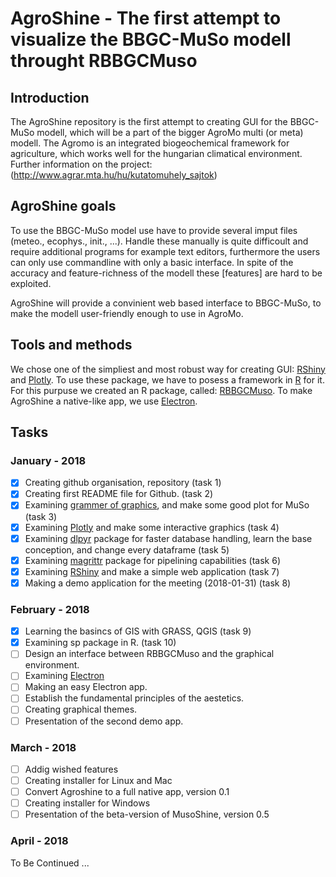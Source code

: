 # AgroShine - The first attempt to visualize the BBGC-MuSo modell throught RBBGCMuso

## Introduction

The AgroShine repository is the first attempt to creating GUI for the BBGC-MuSo modell, which will be a part of the bigger AgroMo multi (or meta) modell. The Agromo is an integrated biogeochemical framework for agriculture, which works well for the hungarian climatical environment. Further information on the project: (http://www.agrar.mta.hu/hu/kutatomuhely_sajtok)

## AgroShine goals

To use the BBGC-MuSo model use have to provide several imput files (meteo., ecophys., init., ...). Handle these manually is quite difficoult and require additional programs for example text editors, furthermore the users can only use commandline with only a basic interface. In spite of the accuracy and feature-richness of the modell these [features] are hard to be exploited.

AgroShine will provide a convinient web based interface to BBGC-MuSo, to make the modell user-friendly enough to use in AgroMo.

## Tools and methods

We chose one of the simpliest and most robust way for creating GUI: [RShiny](https://shiny.rstudio.com/) and [Plotly](https://plot.ly/). To use these package, we have to posess a framework in [R](https://www.r-project.org/) for it. For this purpuse we created an R package, called: [RBBGCMuso](https://github.com/hollorol/RBBGCMuso). To make AgroShine a native-like app, we use [Electron](https://electronjs.org/). 

## Tasks

### January - 2018

- [x] Creating github organisation, repository (task 1)
- [x] Creating first README file for Github. (task 2)
- [x] Examining [grammer of graphics](http://www.springer.com/gp/book/9780387245447), and make some good plot for MuSo (task 3)
- [x] Examining [Plotly](https://plot.ly/) and make some interactive graphics (task 4)
- [x] Examining [dlpyr](http://dplyr.tidyverse.org/) package for faster database handling, learn the base conception, and change every dataframe (task 5)
- [x] Examining [magrittr](https://cran.r-project.org/web/packages/magrittr/vignettes/magrittr.html) package for pipelining capabilities (task 6)
- [x] Examining [RShiny](https://www.r-project.org/) and make a simple web application (task 7)
- [x] Making a demo application for the meeting (2018-01-31) (task 8) 

### February - 2018
- [x] Learning the basincs of GIS with GRASS, QGIS (task 9)
- [x] Examining sp package in R. (task 10)
- [ ] Design an interface between RBBGCMuso and the graphical environment.
- [ ] Examining [Electron](https://electronjs.org/)
- [ ] Making an easy Electron app.
- [ ] Establish the fundamental principles of the aestetics.
- [ ] Creating graphical themes.
- [ ] Presentation of the second demo app.

### March - 2018

- [ ] Addig wished features
- [ ] Creating installer for Linux and Mac
- [ ] Convert Agroshine to a full native app, version 0.1
- [ ] Creating installer for Windows
- [ ] Presentation of the beta-version of MusoShine, version 0.5

### April - 2018

To Be Continued ... 
